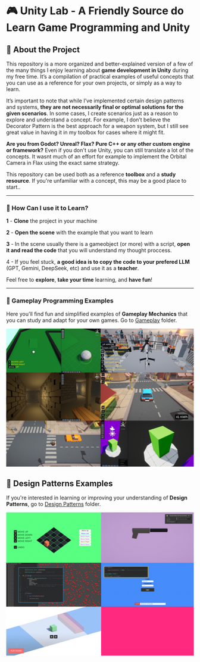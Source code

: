 # 🎮 Unity Lab - A Friendly Source do Learn Game Programming and Unity

## 🧠 About the Project

This repository is a more organized and better-explained version of a few of the many things I enjoy learning about **game development in Unity** during my free time. It’s a compilation of practical examples of useful concepts that you can use as a reference for your own projects, or simply as a way to learn.

It’s important to note that while I’ve implemented certain design patterns and systems, **they are not necessarily final or optimal solutions for the given scenarios**. In some cases, I create scenarios just as a reason to explore and understand a concept. For example, I don’t believe the Decorator Pattern is the best approach for a weapon system, but I still see great value in having it in my toolbox for cases where it might fit.

**Are you from Godot? Unreal? Flax? Pure C++ or any other custom engine or framework?** Even if you don't use Unity, you can still translate a lot of the concepts. It wasnt much of an effort for example to implement the Orbital Camera in Flax using the exact same strategy.

This repository can be used both as a reference **toolbox** and a **study resource**. If you're unfamiliar with a concept, this may be a good place to start..

---

### 🧭 How Can I use it to Learn?

**1** - **Clone** the project in your machine

**2** - **Open the scene** with the example that you want to learn

**3** - In the scene usually there is a gameobject (or more) with a script, **open it and read the code** that you will understand my thought proccess.

4 - If you feel stuck, **a good idea is to copy the code to your prefered LLM** (GPT, Gemini, DeepSeek, etc) and use it as a **teacher**.

Feel free to **explore**, **take your time** learning, and **have fun**!

---

### 🧩 Gameplay Programming Examples

Here you'll find fun and simplified examples of **Gameplay Mechanics** that you can study and adapt for your own games. Go to [Gameplay](./Assets/Gameplay/) folder.

![Command Pattern Preview 1](Assets/PreviewImages/gameplay_programming_preview.png)

## 🧪 Design Patterns Examples

If you're interested in learning or improving your understanding of **Design Patterns**, go to [Design Patterns](./Assets/Design%20Patterns/) folder.

![Command Pattern Preview 1](Assets/PreviewImages/design_patterns_preview.png)
